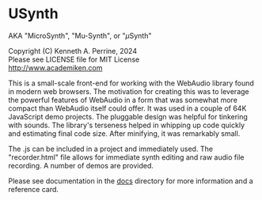 # USynth

AKA "MicroSynth", "Mu-Synth", or "$\mu$Synth"

Copyright (C) Kenneth A. Perrine, 2024<br>
Please see LICENSE file for MIT License<br>
http://www.academiken.com

This is a small-scale front-end for working with the WebAudio library found in modern web browsers. The motivation for creating this was to leverage the powerful features of WebAudio in a form that was somewhat more compact than WebAudio itself could offer. It was used in a couple of 64K JavaScript demo projects. The pluggable design was helpful for tinkering with sounds. The library's terseness helped in whipping up code quickly and estimating final code size. After minifying, it was remarkably small.

The .js can be included in a project and immediately used. The "recorder.html" file allows for immediate synth editing and raw audio file recording. A number of demos are provided.

Please see documentation in the [docs](docs) directory for more information and a reference card.

